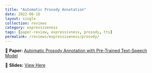 ```yaml
---
title: "Automatic Prosody Annotation"
date: 2022-06-16
layout: single
collection: reviews
category: expressiveness
tags: [paper-review, expressivness, prosody, tts]
permalink: /reviews/expressiveness/prosody/
---
```


📝 **Paper:** [Automatic Prosody Annotation with Pre-Trained Text-Speech Model](https://arxiv.org/abs/2206.07956)

<!-- 📝 **Paper:** Glow-TTS: A Generative Flow for Text-to-Speech Synthesis  
🔍 **Summary:** This paper introduces a **flow-based** model for TTS, improving **robustness** compared to Tacotron. -->



📄 **Slides:** [View Here](https://docs.google.com/presentation/d/1LpdrRwsM2-XfGX1fnRoGD_rBA8ZTt6Nk/edit?usp=sharing&ouid=116677507102760525154&rtpof=true&sd=true)


